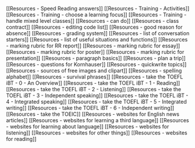 [[Resources - Speed Reading answers]]
[[Resources - Training - Activities]]
[[Resources - Training - choose a learning focus]]
[[Resources - Training - handle mixed level classes]]
[[Resources - can do]]
[[Resources - class contract]]
[[Resources - editing code list]]
[[Resources - good reason for absence]]
[[Resources - grading system]]
[[Resources - list of conversation starters]]
[[Resources - list of useful situations and functions]]
[[Resources - marking rubric for RR report]]
[[Resources - marking rubric for essay]]
[[Resources - marking rubric for poster]]
[[Resources - marking rubric for presentation]]
[[Resources - paragraph basics]]
[[Resources - plan a trip]]
[[Resources - questions for Kornhauser]]
[[Resources - quickwrite topics]]
[[Resources - sources of free images and clipart]]
[[Resources - spelling alphabet]]
[[Resources - survival phrases]]
[[Resources - take the TOEFL iBT - 0 - An Overview]]
[[Resources - take the TOEFL iBT - 1 - Reading]]
[[Resources - take the TOEFL iBT - 2 - Listening]]
[[Resources - take the TOEFL iBT - 3 - Independent speaking]]
[[Resources - take the TOEFL iBT - 4 - Integrated speaking]]
[[Resources - take the TOEFL iBT - 5 - Integrated writing]]
[[Resources - take the TOEFL iBT - 6 - Independent writing]]
[[Resources - take the TOEIC]]
[[Resources - websites for English news articles]]
[[Resources - websites for learning a third language]]
[[Resources - websites for learning about language]]
[[Resources - websites for listening]]
[[Resources - websites for other things]]
[[Resources - websites for reading]]
